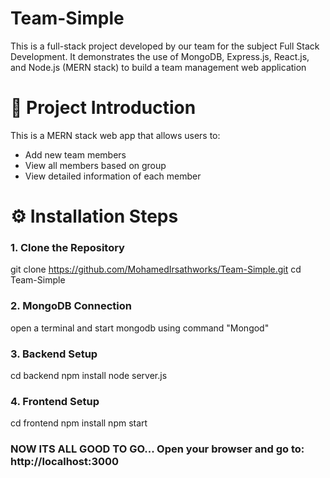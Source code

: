 # Team-Simple
This is a full-stack project developed by our team for the subject Full Stack Development. It demonstrates the use of MongoDB, Express.js, React.js, and Node.js (MERN stack) to build a team management web application

# 📌 Project Introduction

This is a MERN stack web app that allows users to:
- Add new team members
- View all members based on group
- View detailed information of each member

# ⚙️ Installation Steps
### 1. Clone the Repository
git clone https://github.com/MohamedIrsathworks/Team-Simple.git
cd Team-Simple

### 2. MongoDB Connection
open a terminal and start mongodb using command "Mongod"

### 3. Backend Setup
cd backend
npm install
node server.js

### 4. Frontend Setup
cd frontend
npm install
npm start

### NOW ITS ALL GOOD TO GO... Open your browser and go to: http://localhost:3000
